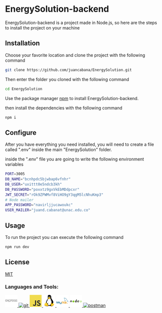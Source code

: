 # EnergySolution-backend

EnergySolution-backend is a project made in Node.js, so here are the steps to install the project on your machine

## Installation

Choose your favorite location and clone the project with the following command

```bash
git clone https://github.com/juancabana/EnergySolution.git
```

Then enter the folder you cloned with the following command

```bash
cd EnergySolution
```

Use the package manager [npm](https://docs.npmjs.com/getting-started) to install EnergySolution-backend.

then install the dependencies with the following command
```bash
npm i
```

## Configure
After you have everything you need installed, you will need to create a file called ".env" inside the main "EnergySolution" folder.

inside the ".env" file you are going to write the following environment variables
```bash
PORT=3005
DB_NAME="bcnhpdc5bjwbap6vfnhr"
DB_USER="uxittt0e5ndcb3kh"
DB_PASSWORD="poxxtz9gxVkEbMDdpcxr"
JWT_SECRET="rOk9ZPWMvf8ViHO9gY3qgM5lcNhuKmp3"
# Node mailer 
APP_PASSWORD="navirljjucawoukc"
USER_MAILER="juand.cabanat@unac.edu.co"
```


## Usage

To run the project you can execute the following command
```bash
npm run dev
```

## License

[MIT](https://choosealicense.com/licenses/mit/)

<h3 align="left">Languages and Tools:</h3>
<a href="https://expressjs.com" target="_blank" rel="noreferrer">
     <img src="https://raw.githubusercontent.com/devicons/devicon/master/icons/express/express-original-wordmark.svg" alt="express" width="40" height="40"/> </a> <a href="https://git-scm.com/" target="_blank" rel="noreferrer"> <img src="https://www.vectorlogo.zone/logos/git-scm/git-scm-icon.svg" alt="git" width="40" height="40"/> 
</a> 
<a href="https://developer.mozilla.org/en-US/docs/Web/JavaScript" target="_blank" rel="noreferrer"> 
    <img src="https://raw.githubusercontent.com/devicons/devicon/master/icons/javascript/javascript-original.svg" alt="javascript" width="40" height="40"/> 
</a> 
<a href="https://www.linux.org/" target="_blank" rel="noreferrer"> 
    <img src="https://raw.githubusercontent.com/devicons/devicon/master/icons/linux/linux-original.svg" alt="linux" width="40" height="40"/> 
</a> 
<a href="https://www.mysql.com/" target="_blank" rel="noreferrer"> 
    <img src="https://raw.githubusercontent.com/devicons/devicon/master/icons/mysql/mysql-original-wordmark.svg" alt="mysql" width="40" height="40"/> 
</a>
 <a href="https://nodejs.org" target="_blank" rel="noreferrer"> 
    <img src="https://raw.githubusercontent.com/devicons/devicon/master/icons/nodejs/nodejs-original-wordmark.svg" alt="nodejs" width="40" height="40"/> 
</a> 
<a href="https://postman.com" target="_blank" rel="noreferrer"> 
<img src="https://www.vectorlogo.zone/logos/getpostman/getpostman-icon.svg" alt="postman" width="40" height="40"/> </a>
